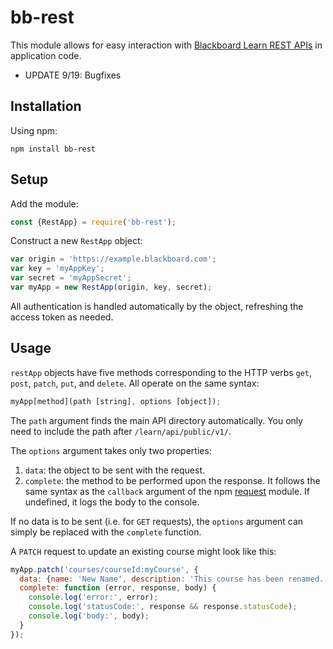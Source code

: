 # bb-rest

This module allows for easy interaction with [Blackboard Learn REST APIs](https://developer.blackboard.com/portal/displayApi) in application code.

* UPDATE 9/19: Bugfixes

## Installation
Using npm:

    npm install bb-rest
    
## Setup

Add the module:

```javascript
const {RestApp} = require('bb-rest');
```
Construct a new `RestApp` object:

```javascript
var origin = 'https://example.blackboard.com';
var key = 'myAppKey';
var secret = 'myAppSecret';
var myApp = new RestApp(origin, key, secret);
```
All authentication is handled automatically by the object, refreshing the access token as needed.

## Usage

`restApp` objects have five methods corresponding to the HTTP verbs `get`, `post`, `patch`, `put`, and `delete`. All operate on the same syntax:

```javascript
myApp[method](path [string], options [object]);
```

The `path` argument finds the main API directory automatically. You only need to include the path after `/learn/api/public/v1/`. 

The `options` argument takes only two properties:
1. `data`: the object to be sent with the request.
2. `complete`: the method to be performed upon the response. It follows the same syntax as the `callback` argument of the npm [request](https://www.npmjs.com/package/request) module. If undefined, it logs the body to the console.

If no data is to be sent (i.e. for `GET` requests), the `options` argument can simply be replaced with the `complete` function.

A `PATCH` request to update an existing course might look like this:

```javascript
myApp.patch('courses/courseId:myCourse', {
  data: {name: 'New Name', description: 'This course has been renamed.'},
  complete: function (error, response, body) {
    console.log('error:', error);
    console.log('statusCode:', response && response.statusCode);
    console.log('body:', body);
  }
});
```
